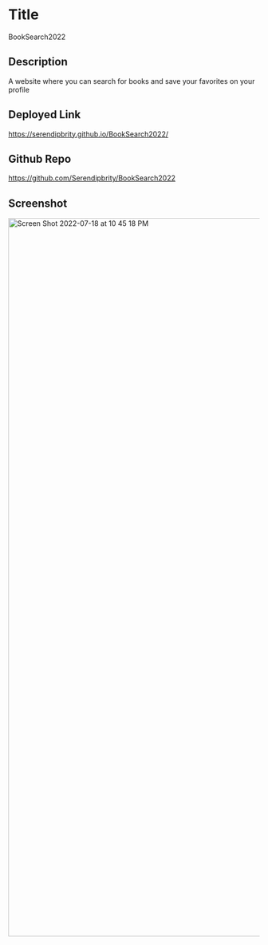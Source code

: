 # Title
BookSearch2022

## Description
A website where you can search for books and save your favorites on your profile

## Deployed Link
https://serendipbrity.github.io/BookSearch2022/

## Github Repo
https://github.com/Serendipbrity/BookSearch2022

## Screenshot
<img width="1440" alt="Screen Shot 2022-07-18 at 10 45 18 PM" src="https://user-images.githubusercontent.com/96275616/179653837-c5e9cb6f-af91-4f8e-b11b-beb7888e720c.png">
